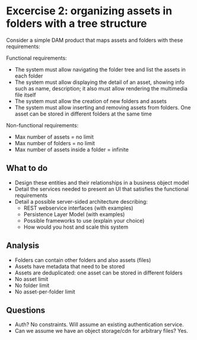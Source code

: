 # Excercise 2: organizing assets in folders with a tree structure

Consider a simple DAM product that maps assets and folders with these requirements:

Functional requirements:

* The system must allow navigating the folder tree and list the assets in each folder
* The system must allow displaying the detail of an asset, showing info such as name, description; it also must allow rendering the multimedia file itself
* The system must allow the creation of new folders and assets
* The system must allow inserting and removing assets from folders. One asset can be stored in different folders at the same time

Non-functional requirements:

* Max number of assets = no limit
* Max number of folders = no limit
* Max number of assets inside a folder = infinite

## What to do

* Design these entities and their relationships in a business object model
* Detail the services needed to present an UI that satisfies the functional requirements
* Detail a possible server-sided architecture describing:
    + REST webservice interfaces (with examples)
    + Persistence Layer Model (with examples)
    + Possible frameworks to use (explain your choice)
    + How would you host and scale this system


## Analysis

* Folders can contain other folders and also assets (files)
* Assets have metadata that need to be stored
* Assets are deduplicated: one asset can be stored in different folders
* No asset limit
* No folder limit
* No asset-per-folder limit

## Questions

* Auth?
    No constraints. Will assume an existing authentication service.
* Can we assume we have an object storage/cdn for arbitrary files?
    Yes.